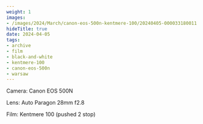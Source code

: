 ```yaml
---
weight: 1
images:
- /images/2024/March/canon-eos-500n-kentmere-100/20240405-000033180011.jpg
hideTitle: true
date: 2024-04-05
tags:
- archive
- film
- black-and-white
- kentmere-100
- canon-eos-500n
- warsaw
---
```


Camera: Canon EOS 500N

Lens: Auto Paragon 28mm f2.8

Film: Kentmere 100 (pushed 2 stop)
